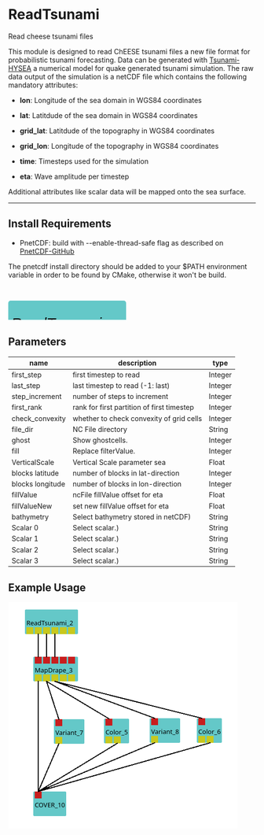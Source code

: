 
# ReadTsunami
Read cheese tsunami files

This module is designed to read ChEESE tsunami files a new file format for probabilistic tsunami forecasting. Data can be generated with [Tsunami-HYSEA](https://edanya.uma.es/hysea/index.php/models/tsunami-hysea) a numerical model for quake generated tsunami simulation. The raw data output of the simulation is a netCDF file which contains the following mandatory attributes:


- **lon**: Longitude of the sea domain in WGS84 coordinates

- **lat**: Latitdude of the sea domain in WGS84 coordinates

- **grid_lat**: Latitdude of the topography in WGS84 coordinates

- **grid_lon**: Longitude of the topography in WGS84 coordinates

- **time**: Timesteps used for the simulation

- **eta**: Wave amplitude per timestep

Additional attributes like scalar data will be mapped onto the sea surface.

---

## Install Requirements

- PnetCDF: build with --enable-thread-safe flag as described on [PnetCDF-GitHub](https://github.com/Parallel-NetCDF/PnetCDF)

The pnetcdf install directory should be added to your $PATH environment variable in order to be found by CMake, otherwise it won't be build.


<svg width="2400" height="330" >
<style>.text { font: normal 24.0px sans-serif;}tspan{ font: italic 24.0px sans-serif;}.moduleName{ font: italic 30px sans-serif;}</style>
<rect x="0" y="30" width="240" height="90" rx="5" ry="5" style="fill:#64c8c8ff;" />
<rect x="6.0" y="90" width="30" height="30" rx="0" ry="0" style="fill:#c8c81eff;" >
<title>Sea surface</title></rect>
<rect x="21.0" y="120" width="1.0" height="180" rx="0" ry="0" style="fill:#000000;" />
<rect x="21.0" y="300" width="30" height="1.0" rx="0" ry="0" style="fill:#000000;" />
<text x="57.0" y="303.0" class="text" >2D Grid Sea (Polygons)<tspan> (Sea surface)</tspan></text>
<rect x="42.0" y="90" width="30" height="30" rx="0" ry="0" style="fill:#c8c81eff;" >
<title>Ground surface</title></rect>
<rect x="57.0" y="120" width="1.0" height="150" rx="0" ry="0" style="fill:#000000;" />
<rect x="57.0" y="270" width="30" height="1.0" rx="0" ry="0" style="fill:#000000;" />
<text x="93.0" y="273.0" class="text" >2D Sea floor (Polygons)<tspan> (Ground surface)</tspan></text>
<rect x="78.0" y="90" width="30" height="30" rx="0" ry="0" style="fill:#c8c81eff;" >
<title>Scalar port 0</title></rect>
<rect x="93.0" y="120" width="1.0" height="120" rx="0" ry="0" style="fill:#000000;" />
<rect x="93.0" y="240" width="30" height="1.0" rx="0" ry="0" style="fill:#000000;" />
<text x="129.0" y="243.0" class="text" >Port for scalar number 0<tspan> (Scalar port 0)</tspan></text>
<rect x="114.0" y="90" width="30" height="30" rx="0" ry="0" style="fill:#c8c81eff;" >
<title>Scalar port 1</title></rect>
<rect x="129.0" y="120" width="1.0" height="90" rx="0" ry="0" style="fill:#000000;" />
<rect x="129.0" y="210" width="30" height="1.0" rx="0" ry="0" style="fill:#000000;" />
<text x="165.0" y="213.0" class="text" >Port for scalar number 1<tspan> (Scalar port 1)</tspan></text>
<rect x="150.0" y="90" width="30" height="30" rx="0" ry="0" style="fill:#c8c81eff;" >
<title>Scalar port 2</title></rect>
<rect x="165.0" y="120" width="1.0" height="60" rx="0" ry="0" style="fill:#000000;" />
<rect x="165.0" y="180" width="30" height="1.0" rx="0" ry="0" style="fill:#000000;" />
<text x="201.0" y="183.0" class="text" >Port for scalar number 2<tspan> (Scalar port 2)</tspan></text>
<rect x="186.0" y="90" width="30" height="30" rx="0" ry="0" style="fill:#c8c81eff;" >
<title>Scalar port 3</title></rect>
<rect x="201.0" y="120" width="1.0" height="30" rx="0" ry="0" style="fill:#000000;" />
<rect x="201.0" y="150" width="30" height="1.0" rx="0" ry="0" style="fill:#000000;" />
<text x="237.0" y="153.0" class="text" >Port for scalar number 3<tspan> (Scalar port 3)</tspan></text>
<text x="6.0" y="85.5" class="moduleName" >ReadTsunami</text></svg>

[outputPorts]:<>


## Parameters
|name|description|type|
|-|-|-|
|first_step|first timestep to read|Integer|
|last_step|last timestep to read (-1: last)|Integer|
|step_increment|number of steps to increment|Integer|
|first_rank|rank for first partition of first timestep|Integer|
|check_convexity|whether to check convexity of grid cells|Integer|
|file_dir|NC File directory|String|
|ghost|Show ghostcells.|Integer|
|fill|Replace filterValue.|Integer|
|VerticalScale|Vertical Scale parameter sea|Float|
|blocks latitude|number of blocks in lat-direction|Integer|
|blocks longitude|number of blocks in lon-direction|Integer|
|fillValue|ncFile fillValue offset for eta|Float|
|fillValueNew|set new fillValue offset for eta|Float|
|bathymetry |Select bathymetry stored in netCDF)|String|
|Scalar 0|Select scalar.)|String|
|Scalar 1|Select scalar.)|String|
|Scalar 2|Select scalar.)|String|
|Scalar 3|Select scalar.)|String|

## Example Usage

![](../../../module/general/ReadTsunami/example.png)
